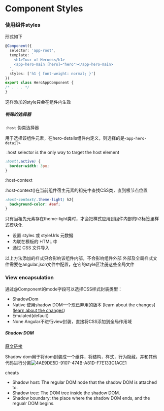 # Component Styles

### 使用组件styles

形式如下

```typescript
@Component({
  selector: 'app-root',
  template: `
    <h1>Tour of Heroes</h1>
    <app-hero-main [hero]="hero"></app-hero-main>
  `,
  styles: ['h1 { font-weight: normal; }']
})
export class HeroAppComponent {
/* . . . */
}
```

这样添加的style只会在组件内生效



##### 特殊的选择器

`:host` 伪类选择器

​	用于选择该组件元素，在hero-details组件内定义，则选择的是`<app-hero-detail>`

​	:host selector is the only way to target the host element

```css
:host(.active) {
  border-width: 3px;
}
```

:host-context

:host-context()在当前组件宿主元素的祖先中查找CSS类，直到根节点位置

```css
:host-context(.theme-light) h2{
  background-color: #eef;
}
```

只有当祖先元素存在theme-light类时，才会把样式应用到组件内部的h2标签里样式模块化

- 设置 styles 或 styleUrls 元数据 
-  内联在模板的 HTML 中 
-  通过 CSS 文件导入 

以上方法添加的样式只会影响该组件内部，不会影响组件外部 外部及全局样式文件需要在angular.json文件中配置，在它的style区注册这些全局文件 

### View encapsulation

通过@Component的mode字段可以选择CSS样式封装类型：

* ShadowDom
* Native 使用shadow DOM一个现已弃用的版本 [learn about the changes]([learn about the changes](https://hayato.io/2016/shadowdomv1/))
* Emulated(default)
* None Angular不进行view封装，直接将CSS添加到全局作用域



##### Shadow DOM

[原文链接]([原文地址](https://developer.mozilla.org/en-US/docs/Web/Web_Components/Using_shadow_DOM))

Shadow dom用于将dom封装成一个组件，将结构，样式，行为隐藏，并和其他代码进行分离![4AE9DE5D-9107-474B-A81D-F7E133C1ACE1](/var/folders/yp/2wsryqqx6j74vny03kgrplrc0000gp/T/com.yinxiang.Mac/WebKitDnD.miYyyi/4AE9DE5D-9107-474B-A81D-F7E133C1ACE1.png)

cheats

* Shadow host: The regular DOM node that the shadow DOM is attached to.
* Shadow tree: The DOM tree inside the shadow DOM.
* Shadow boundary: the place where the shadow DOM ends, and the regualr DOM begins.
